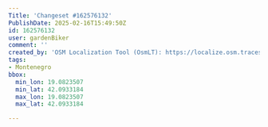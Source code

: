 ```yaml
---
Title: 'Changeset #162576132'
PublishDate: 2025-02-16T15:49:50Z
id: 162576132
user: gardenBiker
comment: ''
created_by: 'OSM Localization Tool (OsmLT): https://localize.osm.tracestrack.com'
tags:
- Montenegro
bbox:
  min_lon: 19.0823507
  min_lat: 42.0933184
  max_lon: 19.0823507
  max_lat: 42.0933184

---
```

